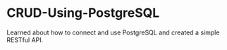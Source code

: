 # CRUD-Using-PostgreSQL

Learned about how to connect and use PostgreSQL and created a simple RESTful API.
